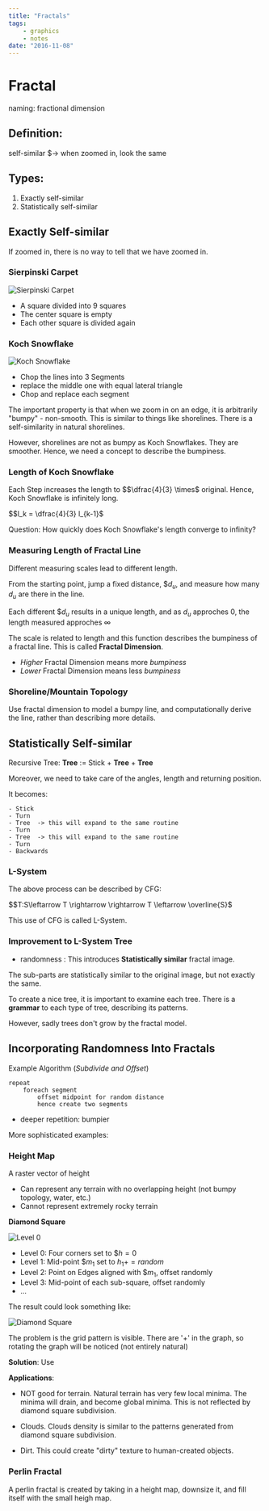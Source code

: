 ```yaml
---
title: "Fractals"
tags:
    - graphics
    - notes
date: "2016-11-08"
---
```


# Fractal

naming: fractional dimension

## Definition:

self-similar $$\to$ when zoomed in, look the same

## Types:

1. Exactly self-similar
2. Statistically self-similar

## Exactly Self-similar

If zoomed in, there is no way to tell that we have zoomed in.

### Sierpinski Carpet

![Sierpinski Carpet](https://fractalfoundation.org/OFCA/Sierpinski_carpet.jpg)

- A square divided into 9 squares
- The center square is empty
- Each other square is divided again

### Koch Snowflake

![Koch Snowflake](https://upload.wikimedia.org/wikipedia/commons/thumb/e/e9/Koch_Snowflake_7th_iteration.svg/2000px-Koch_Snowflake_7th_iteration.svg.png)

- Chop the lines into 3 Segments
- replace the middle one with equal lateral triangle
- Chop and replace each segment

The important property is that when we zoom in on an edge, it is arbitrarily "bumpy" - non-smooth. This is similar to things like shorelines. There is a self-similarity in natural shorelines.

However, shorelines are not as bumpy as Koch Snowflakes. They are smoother. Hence, we need a concept to describe the bumpiness.

### Length of Koch Snowflake

Each Step increases the length to $$\dfrac{4}{3} \times$ original. Hence, Koch Snowflake is infinitely long.

$$l_k = \dfrac{4}{3} l_{k-1}$

Question: How quickly does Koch Snowflake's length converge to infinity?


### Measuring Length of Fractal Line

Different measuring scales lead to different length.

From the starting point, jump a fixed distance, $$d_u$, and measure how many $d_u$ are there in the line.

Each different $$d_u$ results in a unique length, and as $d_u$ approches 0, the length measured approches $\infty$

The scale is related to length and this function describes the bumpiness of a fractal line. This is called **Fractal Dimension**.

- *Higher* Fractal Dimension means more *bumpiness*
- *Lower* Fractal Dimension means less *bumpiness*

### Shoreline/Mountain Topology

Use fractal dimension to model a bumpy line, and computationally derive the line, rather than describing more details.

## Statistically Self-similar

Recursive Tree: **Tree** := Stick + **Tree** + **Tree**

Moreover, we need to take care of the angles, length and returning position.

It becomes:

```
- Stick
- Turn
- Tree  -> this will expand to the same routine
- Turn
- Tree  -> this will expand to the same routine
- Turn
- Backwards
```

### L-System

The above process can be described by CFG:

$$T:S\leftarrow T \rightarrow \rightarrow T \leftarrow \overline{S}$

This use of CFG is called L-System.

### Improvement to L-System Tree

- randomness : This introduces **Statistically similar** fractal image.

The sub-parts are statistically similar to the original image, but not exactly the same.

To create a nice tree, it is important to examine each tree. There is a **grammar** to each type of tree, describing its patterns.

However, sadly trees don't grow by the fractal model.

## Incorporating Randomness Into Fractals

Example Algorithm (*Subdivide and Offset*)

```
repeat
    foreach segment
        offset midpoint for random distance
        hence create two segments
```

- deeper repetition: bumpier

More sophisticated examples:

### Height Map

A raster vector of height

- Can represent any terrain with no overlapping height (not bumpy topology, water, etc.)
- Cannot represent extremely rocky terrain

**Diamond Square**

![Level 0](https://upload.wikimedia.org/wikipedia/commons/thumb/b/bf/Diamond_Square.svg/2998px-Diamond_Square.svg.png)

- Level 0: Four corners set to $$h = 0$
- Level 1: Mid-point $$m_1$ set to $h_1 += random$
- Level 2: Point on Edges aligned with $$m_1$, offset randomly
- Level 3: Mid-point of each sub-square, offset randomly
- ...


The result could look something like:

![Diamond Square](https://upload.wikimedia.org/wikipedia/commons/9/96/Plasmafractal.gif)

The problem is the grid pattern is visible. There are '+' in the graph, so rotating the graph will be noticed (not entirely natural)

**Solution**: Use

**Applications**:

- NOT good for terrain. Natural terrain has very few local minima. The minima will drain, and become global minima. This is not reflected by diamond square subdivision.

- Clouds. Clouds density is similar to the patterns generated from diamond square subdivision.

- Dirt. This could create "dirty" texture to human-created objects.

### Perlin Fractal

A perlin fractal is created by taking in a height map, downsize it, and fill itself with the small heigh map.












